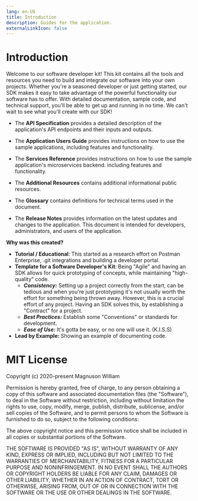 ```yaml
---
lang: en-US
title: Introduction
description: Guides for the application.
externalLinkIcon: false
---
```


# Introduction

Welcome to our software developer kit! This kit contains all the tools and resources you need to build and integrate our
software into your own projects. Whether you're a seasoned developer or just getting started, our SDK makes it easy to
take advantage of the powerful functionality our software has to offer. With detailed documentation, sample code, and
technical support, you'll be able to get up and running in no time. We can't wait to see what you'll create with our
SDK!

- The **API Specification** provides a detailed description of the application's API endpoints and their inputs
  and outputs.

- The **Application Users Guide** provides instructions on how to use the sample applications, including features and
  functionality.

- The **Services Reference** provides instructions on how to use the sample application's microservices backend. including
  features and functionality.

- The **Additional Resources** contains additional informational public resources.

- The **Glossary** contains definitions for technical terms used in the document.

- The **Release Notes** provides information on the latest updates and changes to the application.
  This document is intended for developers, administrators, and users of the application.

**Why was this created?**

- **Tutorial / Educational**: This started as a research effort on Postman Enterprise, .git integrations and building
  a developer portal.
- **Template for a Software Developer's Kit**: Being "Agile" and having an SDK allows for quick prototyping of concepts,
  while maintaining "high-quality" code.
  - _**Consistency:**_ Setting up a project correctly from the start, can be tedious and when you're just prototyping
    it's not usually worth the effort for something being thrown away. However, this is a crucial effort of any
    project. Having an SDK solves this, by establishing a "Contract" for a project.
  - _**Best Practices:**_ Establish some "Conventions" or standards for development.
  - _**Ease of Use:**_ It's gotta be easy, or no one will use it. (K.I.S.S)
- **Lead by Example:** Showing an example of documenting code.

# MIT License

Copyright (c) 2020-present Magnuson William

Permission is hereby granted, free of charge, to any person obtaining a copy
of this software and associated documentation files (the "Software"), to deal
in the Software without restriction, including without limitation the rights
to use, copy, modify, merge, publish, distribute, sublicense, and/or sell
copies of the Software, and to permit persons to whom the Software is
furnished to do so, subject to the following conditions:

The above copyright notice and this permission notice shall be included in all
copies or substantial portions of the Software.

THE SOFTWARE IS PROVIDED "AS IS", WITHOUT WARRANTY OF ANY KIND, EXPRESS OR
IMPLIED, INCLUDING BUT NOT LIMITED TO THE WARRANTIES OF MERCHANTABILITY,
FITNESS FOR A PARTICULAR PURPOSE AND NONINFRINGEMENT. IN NO EVENT SHALL THE
AUTHORS OR COPYRIGHT HOLDERS BE LIABLE FOR ANY CLAIM, DAMAGES OR OTHER
LIABILITY, WHETHER IN AN ACTION OF CONTRACT, TORT OR OTHERWISE, ARISING FROM,
OUT OF OR IN CONNECTION WITH THE SOFTWARE OR THE USE OR OTHER DEALINGS IN THE
SOFTWARE.
